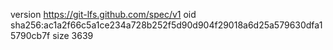 version https://git-lfs.github.com/spec/v1
oid sha256:ac1a2f66c5a1ce234a728b252f5d90d904f29018a6d25a579630dfa15790cb7f
size 3639

